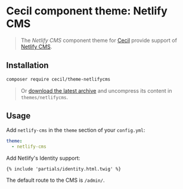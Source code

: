 # Cecil component theme: Netlify CMS

> The _Netlify CMS_ component theme for [Cecil](https://cecil.app) provide support of [Netlify CMS](https://www.netlifycms.org).

## Installation

```bash
composer require cecil/theme-netlifycms
```

> Or [download the latest archive](https://github.com/Cecilapp/theme-netlifycms/releases/latest/) and uncompress its content in `themes/netlifycms`.

## Usage

Add `netlify-cms` in the `theme` section of your `config.yml`:

```yaml
theme:
  - netlify-cms
```

Add Netlify's Identity support:

```twig
{% include 'partials/identity.html.twig' %}
```

The default route to the CMS is `/admin/`.

